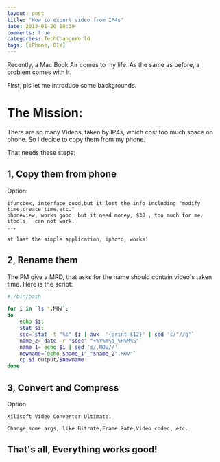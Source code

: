 ```yaml
---
layout: post
title: "How to export video from IP4s"
date: 2013-01-20 18:39
comments: true
categories: TechChangeWorld 
tags: [iPhone, DIY]
---
```



Recently, a Mac Book Air comes to my life.
As the same as before, a problem comes with it.

First, pls let me introduce some backgrounds.

The Mission:
========

There are so many Videos, taken by IP4s, which cost too much space on phone.
So I decide to copy them from my phone.

That needs these steps:

1, Copy them from phone
---------


<!-- more -->

Option:

    ifuncbox, interface good,but it lost the info including "modify time,create time,etc."
    phoneview, works good, but it need money, $30 , too much for me. 
    itools,  can not work.
    ...

    at last the simple application, iphoto, works!

2, Rename them
----------

The PM give a MRD, that asks for the name should contain video's taken time.
Here is the script:


``` sh
#!/bin/bash

for i in `ls *.MOV`;
do
    echo $i;
    stat $i;
    sec=`stat -t "%s" $i | awk  '{print $12}' | sed 's/"//g'`
    name_2=`date -r "$sec" "+%Y%m%d_%H%M%S"`
    name_1=`echo $i | sed 's/.MOV//'`
    newname=`echo $name_1"_"$name_2".MOV"`
    cp $i output/$newname
done
```

3, Convert and Compress
-----------------

Option

    Xilisoft Video Converter Ultimate.

    Change some args, like Bitrate,Frame Rate,Video codec, etc.

    

That's all, Everything works good!
-----------------
    





